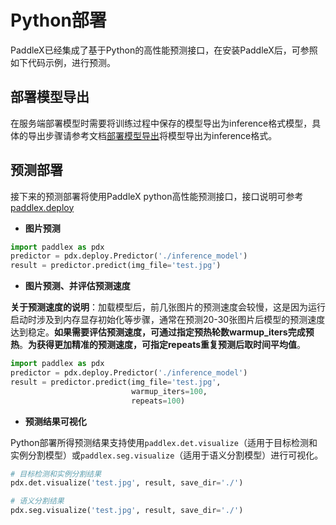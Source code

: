 # Python部署

PaddleX已经集成了基于Python的高性能预测接口，在安装PaddleX后，可参照如下代码示例，进行预测。

## 部署模型导出

在服务端部署模型时需要将训练过程中保存的模型导出为inference格式模型，具体的导出步骤请参考文档[部署模型导出](./apis/export_model.md)将模型导出为inference格式。

## 预测部署

接下来的预测部署将使用PaddleX python高性能预测接口，接口说明可参考[paddlex.deploy](./apis/deploy.md)


* **图片预测**

```python
import paddlex as pdx
predictor = pdx.deploy.Predictor('./inference_model')
result = predictor.predict(img_file='test.jpg')
```

* **图片预测、并评估预测速度**

**关于预测速度的说明**：加载模型后，前几张图片的预测速度会较慢，这是因为运行启动时涉及到内存显存初始化等步骤，通常在预测20-30张图片后模型的预测速度达到稳定。**如果需要评估预测速度，可通过指定预热轮数warmup_iters完成预热**。**为获得更加精准的预测速度，可指定repeats重复预测后取时间平均值**。

```python
import paddlex as pdx
predictor = pdx.deploy.Predictor('./inference_model')
result = predictor.predict(img_file='test.jpg',
                           warmup_iters=100,
                           repeats=100)
```

* **预测结果可视化**

Python部署所得预测结果支持使用`paddlex.det.visualize`（适用于目标检测和实例分割模型）或`paddlex.seg.visualize`（适用于语义分割模型）进行可视化。
```python
# 目标检测和实例分割结果
pdx.det.visualize('test.jpg', result, save_dir='./')

# 语义分割结果
pdx.seg.visualize('test.jpg', result, save_dir='./')
```
